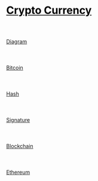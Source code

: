 <style>
.md0{padding-bottom: 150px;}
.md1{padding-bottom: 75px;}
.md2{padding-bottom: 50px;}
.md3{padding-bottom: 25px;}
.md4{padding-bottom: 5px;}
.md5{padding-bottom: 10px;}
.tbl1 td#header{background-color: D1ECCF}
.tbl1 tr#header{background-color: D1ECCF}
.red{color:#E74C3C}
.blue{color:#3498DB}
.green{color:##28B463}
table{border: 0px solid black;}
</style>


# [<span style="color:black;">Crypto Currency</span>](../index.md) 




<div class="md3"></div>

[Diagram](CryptoCurrency-Diagram.md)


<div class="md3"></div>

[Bitcoin](CryptoCurrency-Bitcoin.md)


<div class="md3"></div>

[Hash](CryptoCurrency-Hash.md)


<div class="md3"></div>

[Signature](CryptoCurrency-Signature.md) 


<div class="md3"></div>

[Blockchain](CryptoCurrency-Blockchain.md)


<div class="md3"></div>

[Ethereum](CryptoCurrency-Ethereum.md)
